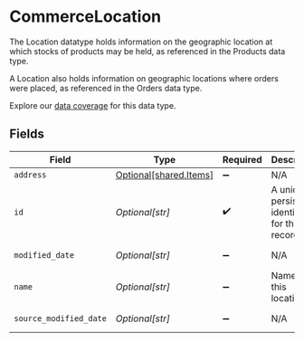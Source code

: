 # CommerceLocation

The Location datatype holds information on the geographic location at which stocks of products may be held, as referenced in the Products data type.

A Location also holds information on geographic locations where orders were placed, as referenced in the Orders data type.

Explore our [data coverage](https://knowledge.codat.io/supported-features/commerce?view=tab-by-data-type&dataType=commerce-locations) for this data type.


## Fields

| Field                                                      | Type                                                       | Required                                                   | Description                                                | Example                                                    |
| ---------------------------------------------------------- | ---------------------------------------------------------- | ---------------------------------------------------------- | ---------------------------------------------------------- | ---------------------------------------------------------- |
| `address`                                                  | [Optional[shared.Items]](undefined/models/shared/items.md) | :heavy_minus_sign:                                         | N/A                                                        |                                                            |
| `id`                                                       | *Optional[str]*                                            | :heavy_check_mark:                                         | A unique, persistent identifier for this record            | 13d946f0-c5d5-42bc-b092-97ece17923ab                       |
| `modified_date`                                            | *Optional[str]*                                            | :heavy_minus_sign:                                         | N/A                                                        | 2022-10-23T00:00:00.000Z                                   |
| `name`                                                     | *Optional[str]*                                            | :heavy_minus_sign:                                         | Name of this location                                      |                                                            |
| `source_modified_date`                                     | *Optional[str]*                                            | :heavy_minus_sign:                                         | N/A                                                        | 2022-10-23T00:00:00.000Z                                   |